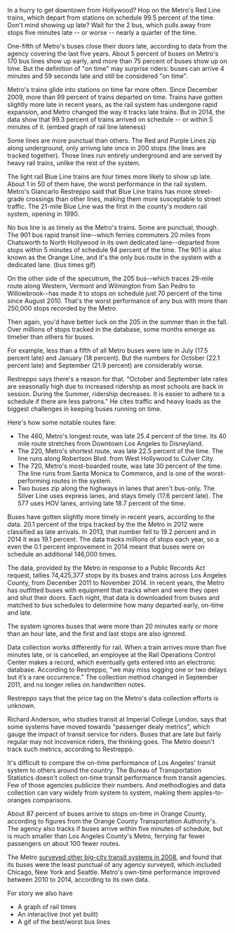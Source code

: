 In a hurry to get downtown from Hollywood? Hop on the Metro's Red Line trains, which depart from stations on schedule 99.5 percent of the time. Don't mind showing up late? Wait for the 2 bus, which pulls away from stops five minutes late -- or worse -- nearly a quarter of the time.

One-fifth of Metro's buses close their doors late, according to data from the agency covering the last five years. About 5 percent of buses on Metro's 170 bus lines show up early, and more than 75 percent of buses show up on time. But the definition of "on time" may surprise riders: buses can arrive 4 minutes and 59 seconds late and still be considered "on time".

Metro's trains glide into stations on time far more often. Since December 2009, more than 99 percent of trains departed on time. Trains have gotten slightly more late in recent years, as the rail system has undergone rapid expansion, and Metro changed the way it tracks late trains. But in 2014, the data show that 99.3 percent of trains arrived on schedule -- or within 5 minutes of it. (embed graph of rail line lateness)

Some lines are more punctual than others. The Red and Purple Lines zip along underground, only arrivng late once in 200 stops (the lines are tracked together). Those lines run entirely underground and are served by heavy rail trains, unlike the rest of the system.

The light rail Blue Line trains are four times more likely to show up late. About 1 in 50 of them have, the worst performance in the rail system. Metro's Giancarlo Restreppo said that Blue Line trains has more street-grade crossings than other lines, making them more susceptable to street traffic. The 21-mile Blue Line was the first in the county's modern rail system, opening in 1990.

No bus line is as timely as the Metro's trains. Some are punctual, though. The 901 bus rapid transit line--which ferries commuters 20 miles from Chatsworth to North Hollywood in its own dedicated lane--departed from stops within 5 minutes of schedule 94 percent of the time. The 901 is also known as the Orange Line, and it's the only bus route in the system with a dedicated lane. (bus times gif)

On the other side of the specutrum, the 205 bus--which traces 29-mile route along Western, Vermont and Wilmington from San Pedro to Willowbrook--has made it to stops on schedule just 70 percent of the time since August 2010. That's the worst performance of any bus with more than 250,000 stops recorded by the Metro.

Then again, you'd have better luck on the 205 in the summer than in the fall. Over millions of stops tracked in the database, some months emerge as timelier than others for buses.

For example, less than a fifth of all Metro buses were late in July (17.5 percent late) and January (18 percent). But the numbers for October (22.1 percent late) and September (21.9 percent) are considerably worse. 

Restreppo says there's a reason for that. "October and September late rates are seasonally high due to increased ridership as most schools are back in session. During the Summer, ridership decreases. It is easier to adhere to a schedule if there are less patrons." He cites traffic and heavy loads as the biggest challenges in keeping buses running on time.

Here's how some notable routes fare:
* The 460, Metro's longest route, was late 25.4 percent of the time. Its 40 mile route stretches from Downtown Los Angeles to Disneyland.
* The 220, Metro's shortest route, was late 22.5 percent of the time. The line runs along Robertson Blvd. from West Hollywood to Culver City.
* The 720, Metro's most-boarded route, was late 30 percent of the time. The line runs from Santa Monica to Commerce, and is one of the worst-performing routes in the system.
* Two buses zip along the highways in lanes that aren't bus-only. The Silver Line uses express lanes, and stays timely (17.6 percent late). The 577 uses HOV lanes, arriving late 18.7 percent of the time.

Buses have gotten slightly more timely in recent years, according to the data. 20.1 percent of the trips tracked by the the Metro in 2012 were classified as late arrivals. In 2013, that number fell to 19.2 percent and in 2014 it was 19.1 percent. The data tracks millions of stops each year, so a even the 0.1 percent improvement in 2014 meant that buses were on schedule an additional 146,000 times.

The data, provided by the Metro in response to a Public Records Act request, tallies 74,425,377 stops by its buses and trains across Los Angeles County, from December 2011 to November 2014. In recent years, the Metro has outfitted buses with equipment that tracks when and were they open and shut their doors. Each night, that data is downloaded from buses and matched to bus schedules to determine how many departed early, on-time and late. 

The system ignores buses that were more than 20 minutes early or more than an hour late, and the first and last stops are also ignored.

Data collection works differently for rail. When a train arrives more than five minutes late, or is cancelled, an employee at the Rail Operations Control Center makes a record, which eventually gets entered into an electronic database. According to Restreppo, "we may miss logging one or two delays but it’s a rare occurrence." The collection method changed in September 2011, and no longer relies on handwritten notes. 

Restreppo says that the price tag on the Metro's data collection efforts is unknown.

Richard Anderson, who studies transit at Imperial College London, says that some systems have moved towards "passenger dealy metrics", which gauge the impact of transit service for riders. Buses that are late but fairly regular may not incovenice riders, the thinking goes. The Metro doesn't track such metrics, according to Restreppo.

It's difficult to compare the on-time performance of Los Angeles' transit system to others around the country. The Bureau of Transportation Statistics doesn't collect on-time transit performance from transit agencies. Few of those agencies publicize their numbers. And methodlogies and data collection can vary widely from system to system, making them apples-to-oranges comparisons.

About 87 percent of buses arrive to stops on-time in Orange County, according to figures from the Orange County Transportation Authority's. The agency also tracks if buses arrive within five minutes of schedule, but is much smaller than Los Angeles County's Metro, ferrying far fewer passengers on about 100 fewer routes.

The Metro [surveyed other big-city transit systems in 2008](http://media.metro.net/board/Items/2008/06_june/20080618F&BItem18.pdf), and found that its buses were the least punctual of any agency surveyed, which included Chicago, New York and Seattle. Metro's own-time performance improved between 2010 to 2014, according to its own data.

For story we also have
* A graph of rail times
* An interactive (not yet built)
* A gif of the best/worst bus lines
